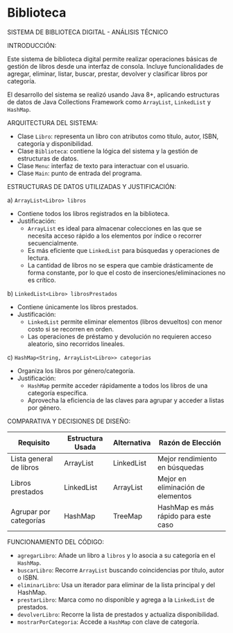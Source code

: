 # Biblioteca

SISTEMA DE BIBLIOTECA DIGITAL - ANÁLISIS TÉCNICO


INTRODUCCIÓN:

Este sistema de biblioteca digital permite realizar operaciones básicas de gestión de libros desde una interfaz de consola. Incluye funcionalidades de agregar, eliminar, listar, buscar, prestar, devolver y clasificar libros por categoría.

El desarrollo del sistema se realizó usando Java 8+, aplicando estructuras de datos de Java Collections Framework como `ArrayList`, `LinkedList` y `HashMap`.

 ARQUITECTURA DEL SISTEMA:

- Clase `Libro`: representa un libro con atributos como título, autor, ISBN, categoría y disponibilidad.
- Clase `Biblioteca`: contiene la lógica del sistema y la gestión de estructuras de datos.
- Clase `Menu`: interfaz de texto para interactuar con el usuario.
- Clase `Main`: punto de entrada del programa.

ESTRUCTURAS DE DATOS UTILIZADAS Y JUSTIFICACIÓN:

a) `ArrayList<Libro> libros`  
   - Contiene todos los libros registrados en la biblioteca.
   - Justificación:  
     * `ArrayList` es ideal para almacenar colecciones en las que se necesita acceso rápido a los elementos por índice o recorrer secuencialmente.
     * Es más eficiente que `LinkedList` para búsquedas y operaciones de lectura.
     * La cantidad de libros no se espera que cambie drásticamente de forma constante, por lo que el costo de inserciones/eliminaciones no es crítico.

b) `LinkedList<Libro> librosPrestados`  
   - Contiene únicamente los libros prestados.
   - Justificación:
     * `LinkedList` permite eliminar elementos (libros devueltos) con menor costo si se recorren en orden.
     * Las operaciones de préstamo y devolución no requieren acceso aleatorio, sino recorridos lineales.

c) `HashMap<String, ArrayList<Libro>> categorias`  
   - Organiza los libros por género/categoría.
   - Justificación:
     * `HashMap` permite acceder rápidamente a todos los libros de una categoría específica.
     * Aprovecha la eficiencia de las claves para agrupar y acceder a listas por género.

 COMPARATIVA Y DECISIONES DE DISEÑO:

| Requisito                      | Estructura Usada | Alternativa | Razón de Elección                    |
|-------------------------------|------------------|-------------|--------------------------------------|
| Lista general de libros       | ArrayList        | LinkedList  | Mejor rendimiento en búsquedas       |
| Libros prestados              | LinkedList       | ArrayList   | Mejor en eliminación de elementos    |
| Agrupar por categorías        | HashMap          | TreeMap     | HashMap es más rápido para este caso |

FUNCIONAMIENTO DEL CÓDIGO:

- `agregarLibro`: Añade un libro a `libros` y lo asocia a su categoría en el `HashMap`.
- `buscarLibro`: Recorre `ArrayList` buscando coincidencias por título, autor o ISBN.
- `eliminarLibro`: Usa un iterador para eliminar de la lista principal y del HashMap.
- `prestarLibro`: Marca como no disponible y agrega a la `LinkedList` de prestados.
- `devolverLibro`: Recorre la lista de prestados y actualiza disponibilidad.
- `mostrarPorCategoria`: Accede a `HashMap` con clave de categoría.


